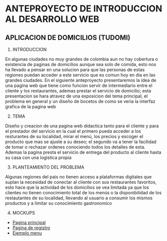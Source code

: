 # ANTEPROYECTO DE INTRODUCCION AL DESARROLLO WEB

## APLICACION DE DOMICILIOS (TUDOMI)

 1. INTRODUCCION
 
En algunas ciudades no muy grandes de colombia aun no hay cobertura o existencia de paginas de domicilios aunque sea solo de comida, esto nos ha llevado a pensar en una solucion para que las personas de estas regiones puedan acceder a este servicio que es comun hoy en dia en las grandes ciudades. En el siguiente anteproyecto presentaremos la idea de una pagina web que tiene como funcion servir de intermediario entre el cliente y los restaurantes, ademas prestar el servicio de domicilio; esta presentacion se hara atravez de una exposicion del tema principal, el problema en general y un diseño de bocetos de como se veria la interfaz grafica de la pagina web

 2. TEMA
 
Diseño y creacion de una pagina web didactica tanto para el cliente y para el prestador del servicio en la cual el primero pueda acceder a los resturantes de su localidad, mirar el menú, los precios y escoger el producto que mas se ajuste a su deseo; el segundo va a tener la facilidad de tomar o rechazar ordenes conociendo todos los detalles de esta. Ademas la pagina presta el servicio de entrega del producto al cliente hasta su casa con una logistica propia 

 3. PLANTEAMIENTO DEL PROBLEMA
 
Algunas regiones del pais no tienen acceso a plataformas digitales que suplan la necesidad de conectar al cliente con sus restaurantes favoritos, esto hace que la actividad de los domicilios se vea limitada ya que los clientes no tienen conocimiento total de los menús o la disponibilidad de los restautantes de su localidad, llevando al usuario a consumir los mismos productos y a limitar su conocimiento gastronomico

 4. MOCKUPS

- [Pagina principal](https://github.com/crysii27/proyecto-IDW/blob/master/WhatsApp%20Image%202021-02-09%20at%2011.10.03%20PM.jpeg)
- [Pagina de registro](https://github.com/crysii27/proyecto-IDW/blob/master/WhatsApp%20Image%202021-02-10%20at%204.51.53%20PM.jpeg)
- [Ejemplo menu](https://github.com/crysii27/proyecto-IDW/blob/master/WhatsApp%20Image%202021-02-10%20at%205.24.34%20PM.jpeg)
